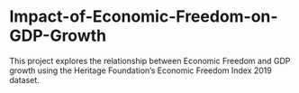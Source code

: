 # Impact-of-Economic-Freedom-on-GDP-Growth
This project explores the relationship between Economic Freedom and GDP growth using the Heritage Foundation’s Economic Freedom Index 2019 dataset.
